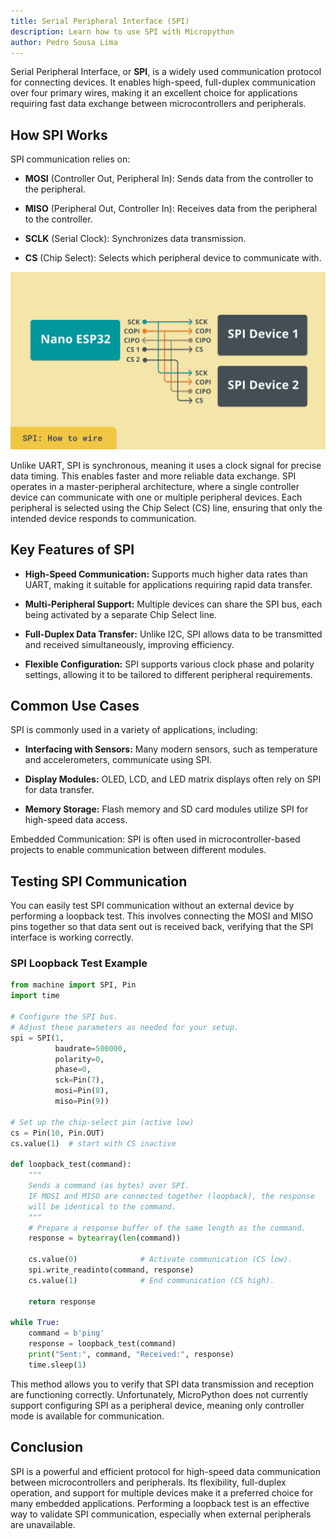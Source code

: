 ```yaml
---
title: Serial Peripheral Interface (SPI)
description: Learn how to use SPI with Micropython
author: Pedro Sousa Lima
---
```


Serial Peripheral Interface, or **SPI**, is a widely used communication protocol for connecting devices. It enables high-speed, full-duplex communication over four primary wires, making it an excellent choice for applications requiring fast data exchange between microcontrollers and peripherals.

## How SPI Works

SPI communication relies on:

- **MOSI** (Controller Out, Peripheral In): Sends data from the controller to the peripheral.

- **MISO** (Peripheral Out, Controller In): Receives data from the peripheral to the controller.

- **SCLK** (Serial Clock): Synchronizes data transmission.

- **CS** (Chip Select): Selects which peripheral device to communicate with.

![SPI Wiring](assets/spi.png)

Unlike UART, SPI is synchronous, meaning it uses a clock signal for precise data timing. This enables faster and more reliable data exchange. SPI operates in a master-peripheral architecture, where a single controller device can communicate with one or multiple peripheral devices. Each peripheral is selected using the Chip Select (CS) line, ensuring that only the intended device responds to communication.

## Key Features of SPI

- **High-Speed Communication:** Supports much higher data rates than UART, making it suitable for applications requiring rapid data transfer.

- **Multi-Peripheral Support:** Multiple devices can share the SPI bus, each being activated by a separate Chip Select line.

- **Full-Duplex Data Transfer:** Unlike I2C, SPI allows data to be transmitted and received simultaneously, improving efficiency.

- **Flexible Configuration:** SPI supports various clock phase and polarity settings, allowing it to be tailored to different peripheral requirements.

## Common Use Cases

SPI is commonly used in a variety of applications, including:

- **Interfacing with Sensors:** Many modern sensors, such as temperature and accelerometers, communicate using SPI.

- **Display Modules:** OLED, LCD, and LED matrix displays often rely on SPI for data transfer.

- **Memory Storage:** Flash memory and SD card modules utilize SPI for high-speed data access.

Embedded Communication: SPI is often used in microcontroller-based projects to enable communication between different modules.

## Testing SPI Communication

You can easily test SPI communication without an external device by performing a loopback test. This involves connecting the MOSI and MISO pins together so that data sent out is received back, verifying that the SPI interface is working correctly.

### SPI Loopback Test Example

```python
from machine import SPI, Pin
import time

# Configure the SPI bus.
# Adjust these parameters as needed for your setup.
spi = SPI(1,
          baudrate=500000,
          polarity=0,
          phase=0,
          sck=Pin(7),
          mosi=Pin(8),
          miso=Pin(9))

# Set up the chip-select pin (active low)
cs = Pin(10, Pin.OUT)
cs.value(1)  # start with CS inactive

def loopback_test(command):
    """
    Sends a command (as bytes) over SPI.
    IF MOSI and MISO are connected together (loopback), the response
    will be identical to the command.
    """
    # Prepare a response buffer of the same length as the command.
    response = bytearray(len(command))
    
    cs.value(0)              # Activate communication (CS low).
    spi.write_readinto(command, response)
    cs.value(1)              # End communication (CS high).
    
    return response

while True:
    command = b'ping'
    response = loopback_test(command)
    print("Sent:", command, "Received:", response)
    time.sleep(1)
```

This method allows you to verify that SPI data transmission and reception are functioning correctly. Unfortunately, MicroPython does not currently support configuring SPI as a peripheral device, meaning only controller mode is available for communication.

## Conclusion

SPI is a powerful and efficient protocol for high-speed data communication between microcontrollers and peripherals. Its flexibility, full-duplex operation, and support for multiple devices make it a preferred choice for many embedded applications. Performing a loopback test is an effective way to validate SPI communication, especially when external peripherals are unavailable.
